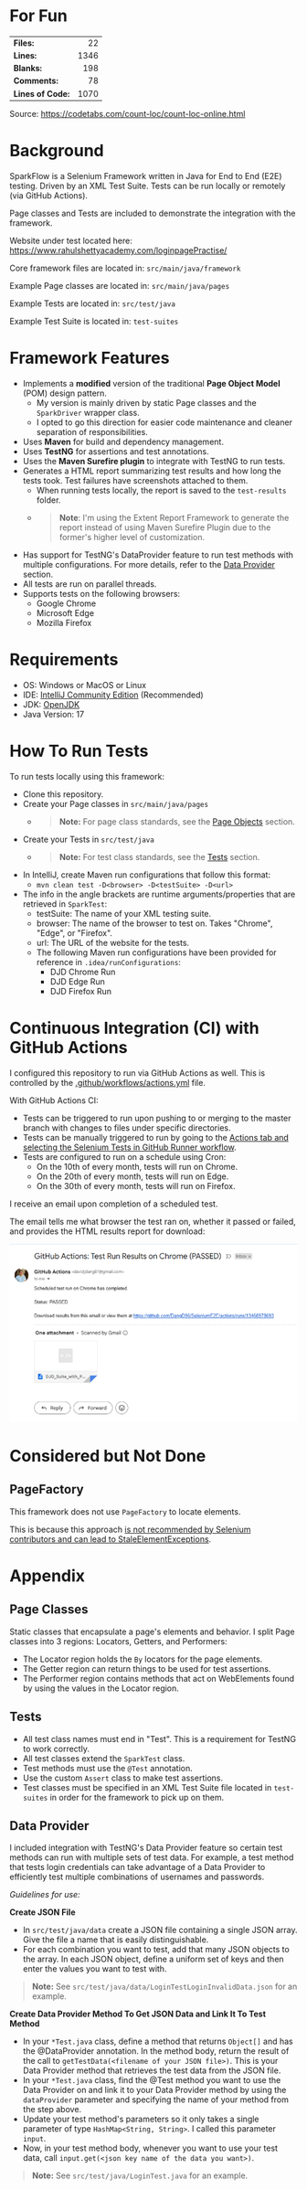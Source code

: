 # For Fun
<table>
  <tr>
    <td><strong>Files:</strong></td>
    <td align="right">22</td>
  </tr>
  <tr>
    <td><strong>Lines:</strong></td>
    <td align="right">1346</td>
  </tr>
  <tr>
    <td><strong>Blanks:</strong></td>
    <td align="right">198</td>
  </tr>
  <tr>
    <td><strong>Comments:</strong></td>
    <td align="right">78</td>
  </tr>
  <tr>
    <td><strong>Lines of Code:</strong></td>
    <td align="right">1070</td>
  </tr>
</table>

Source: https://codetabs.com/count-loc/count-loc-online.html


# Background
SparkFlow is a Selenium Framework written in Java for End to End (E2E) testing. Driven by an XML Test Suite. Tests can be run locally or remotely (via GitHub Actions).

Page classes and Tests are included to demonstrate the integration with the framework. 

Website under test located here: https://www.rahulshettyacademy.com/loginpagePractise/

Core framework files are located in: `src/main/java/framework`

Example Page classes are located in: `src/main/java/pages`

Example Tests are located in: `src/test/java`

Example Test Suite is located in: `test-suites`


# Framework Features
* Implements a **modified** version of the traditional **Page Object Model** (POM) design pattern. 
  * My version is mainly driven by static Page classes and the `SparkDriver` wrapper class.
  * I opted to go this direction for easier code maintenance and cleaner separation of responsibilities.
* Uses **Maven** for build and dependency management.
* Uses **TestNG** for assertions and test annotations.
* Uses the **Maven Surefire plugin** to integrate with TestNG to run tests.
* Generates a HTML report summarizing test results and how long the tests took. Test failures have screenshots attached to them.
  * When running tests locally, the report is saved to the `test-results` folder. 
  * > **Note**: I'm using the Extent Report Framework to generate the report instead of using Maven Surefire Plugin due to the former's higher level of customization.
* Has support for TestNG's DataProvider feature to run test methods with multiple configurations. For more details, refer to the [Data Provider](#data-provider) section.
* All tests are run on parallel threads.
* Supports tests on the following browsers:
  * Google Chrome
  * Microsoft Edge
  * Mozilla Firefox


# Requirements
* OS: Windows or MacOS or Linux
* IDE: [IntelliJ Community Edition](https://www.jetbrains.com/idea/download/) (Recommended)
* JDK: [OpenJDK](https://openjdk.org/)
* Java Version: 17


# How To Run Tests
To run tests locally using this framework:
* Clone this repository.
* Create your Page classes in `src/main/java/pages`
  * > **Note:** For page class standards, see the [Page Objects](#page-classes) section.
* Create your Tests in `src/test/java`
  * > **Note:** For test class standards, see the [Tests](#tests) section.
* In IntelliJ, create Maven run configurations that follow this format: 
  * `mvn clean test -D<browser> -D<testSuite> -D<url>`
* The info in the angle brackets are runtime arguments/properties that are retrieved in `SparkTest`:
  * testSuite: The name of your XML testing suite.
  * browser: The name of the browser to test on. Takes "Chrome", "Edge", or "Firefox".
  * url: The URL of the website for the tests.
  * The following Maven run configurations have been provided for reference in `.idea/runConfigurations`:
    * DJD Chrome Run
    * DJD Edge Run
    * DJD Firefox Run


# Continuous Integration (CI) with GitHub Actions
I configured this repository to run via GitHub Actions as well. This is controlled by the [.github/workflows/actions.yml](https://github.com/DangD96/SeleniumE2E/blob/master/.github/workflows/actions.yml) file.

With GitHub Actions CI:
* Tests can be triggered to run upon pushing to or merging to the master branch with changes to files under specific directories.
* Tests can be manually triggered to run by going to the [Actions tab and selecting the Selenium Tests in GitHub Runner workflow](https://github.com/DangD96/SeleniumE2E/actions/workflows/actions.yml).
* Tests are configured to run on a schedule using Cron:
  * On the 10th of every month, tests will run on Chrome.
  * On the 20th of every month, tests will run on Edge.
  * On the 30th of every month, tests will run on Firefox.

I receive an email upon completion of a scheduled test. 

The email tells me what browser the test ran on, whether it passed or failed, and provides the HTML results report for download:

![scheduled_run_email_result](/images/result_email.png)


# Considered but Not Done

## PageFactory
This framework does not use `PageFactory` to locate elements.

This is because this approach [is not recommended by Selenium contributors and can lead to StaleElementExceptions](https://ultimateqa.com/pagefactory-vs-page-object/).


# Appendix

## Page Classes
Static classes that encapsulate a page's elements and behavior. I split Page classes into 3 regions: Locators, Getters, and Performers:
* The Locator region holds the `By` locators for the page elements.
* The Getter region can return things to be used for test assertions.
* The Performer region contains methods that act on WebElements found by using the values in the Locator region.

## Tests
* All test class names must end in "Test". This is a requirement for TestNG to work correctly.
* All test classes extend the `SparkTest` class.
* Test methods must use the `@Test` annotation.
* Use the custom `Assert` class to make test assertions.
* Test classes must be specified in an XML Test Suite file located in `test-suites` in order for the framework to pick up on them.


## Data Provider
I included integration with TestNG's Data Provider feature so certain test methods can run with multiple sets of test data. For example, a test method that tests login credentials can take advantage of a Data Provider to efficiently test multiple combinations of usernames and passwords.

_Guidelines for use:_

**Create JSON File**
* In `src/test/java/data` create a JSON file containing a single JSON array. Give the file a name that is easily distinguishable.
* For each combination you want to test, add that many JSON objects to the array. In each JSON object, define a uniform set of keys and then enter the values you want to test with.
>**Note:** See `src/test/java/data/LoginTestLoginInvalidData.json` for an example.

**Create Data Provider Method To Get JSON Data and Link It To Test Method**
* In your `*Test.java` class, define a method that returns `Object[]` and has the @DataProvider annotation. In the method body, return the result of the call to `getTestData(<filename of your JSON file>)`. This is your Data Provider method that retrieves the test data from the JSON file.
* In your `*Test.java` class, find the @Test method you want to use the Data Provider on and link it to your Data Provider method by using the `dataProvider` parameter and specifying the name of your method from the step above.
* Update your test method's parameters so it only takes a single parameter of type `HashMap<String, String>`. I called this parameter `input`.
* Now, in your test method body, whenever you want to use your test data, call `input.get(<json key name of the data you want>)`.
> **Note:** See `src/test/java/LoginTest.java` for an example.
